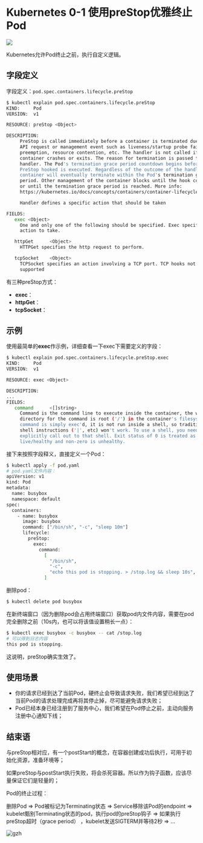 # Kubernetes 0-1 使用preStop优雅终止Pod

![](https://pding.oss-cn-hangzhou.aliyuncs.com/images/1*UnrkdMdY3XBHOUSx9H-sJw.png)

Kubernetes允许Pod终止之前，执行自定义逻辑。

## 字段定义

字段定义：`pod.spec.containers.lifecycle.preStop`

```bash
$ kubectl explain pod.spec.containers.lifecycle.preStop
KIND:     Pod
VERSION:  v1

RESOURCE: preStop <Object>

DESCRIPTION:
     PreStop is called immediately before a container is terminated due to an
     API request or management event such as liveness/startup probe failure,
     preemption, resource contention, etc. The handler is not called if the
     container crashes or exits. The reason for termination is passed to the
     handler. The Pod's termination grace period countdown begins before the
     PreStop hooked is executed. Regardless of the outcome of the handler, the
     container will eventually terminate within the Pod's termination grace
     period. Other management of the container blocks until the hook completes
     or until the termination grace period is reached. More info:
     https://kubernetes.io/docs/concepts/containers/container-lifecycle-hooks/#container-hooks

     Handler defines a specific action that should be taken

FIELDS:
   exec <Object>
     One and only one of the following should be specified. Exec specifies the
     action to take.

   httpGet      <Object>
     HTTPGet specifies the http request to perform.

   tcpSocket    <Object>
     TCPSocket specifies an action involving a TCP port. TCP hooks not yet
     supported
```

有三种preStop方式：

- **exec**：
- **httpGet**：
- **tcpSocket**：

## 示例

使用最简单的**exec**作示例，详细查看一下exec下需要定义的字段：

```bash
$ kubectl explain pod.spec.containers.lifecycle.preStop.exec
KIND:     Pod
VERSION:  v1

RESOURCE: exec <Object>

DESCRIPTION:
...
FIELDS:
   command      <[]string>
     Command is the command line to execute inside the container, the working
     directory for the command is root ('/') in the container's filesystem. The
     command is simply exec'd, it is not run inside a shell, so traditional
     shell instructions ('|', etc) won't work. To use a shell, you need to
     explicitly call out to that shell. Exit status of 0 is treated as
     live/healthy and non-zero is unhealthy.
```

接下来按照字段释义，直接定义一个Pod：

```bash
$ kubectl apply -f pod.yaml
# pod.yaml文件内容：
apiVersion: v1
kind: Pod
metadata:
  name: busybox
  namespace: default
spec:
  containers:
    - name: busybox
      image: busybox
      command: ["/bin/sh", "-c", "sleep 10m"]
      lifecycle:
        preStop:
          exec:
            command:
              [
                "/bin/sh",
                "-c",
                "echo this pod is stopping. > /stop.log && sleep 10s",
              ]
```

删除pod：

```bash
$ kubectl delete pod busybox
```

在新终端窗口（因为删除pod会占用终端窗口）获取pod内文件内容，需要在pod完全删除之前（10s内，也可以将该值设置稍长一点）：

```bash
$ kubectl exec busybox -c busybox -- cat /stop.log
# 可以得到日志内容
this pod is stopping.
```

这说明，preStop确实生效了。

## 使用场景

- 你的请求已经到达了当前Pod，硬终止会导致请求失败，我们希望已经到达了当前Pod的请求处理完成再将其停止掉，尽可能避免请求失败；
- Pod已经本身已经注册到了服务中心，我们希望在Pod停止之前，主动向服务注册中心通知下线；

## 结束语

与preStop相对应，有一个postStart的概念，在容器创建成功后执行，可用于初始化资源，准备环境等；

如果preStop与postStart执行失败，将会杀死容器。所以作为钩子函数，应该尽量保证它们是轻量的；

Pod的终止过程：

删除Pod => Pod被标记为Terminating状态 => Service移除该Pod的endpoint => kubelet甄别Terminating状态的pod，执行pod的preStop钩子 => 如果执行preStop超时（grace period） ，kubelet发送SIGTERM并等待2秒 => ...

![gzh](https://pding.oss-cn-hangzhou.aliyuncs.com/images/gzh.png)